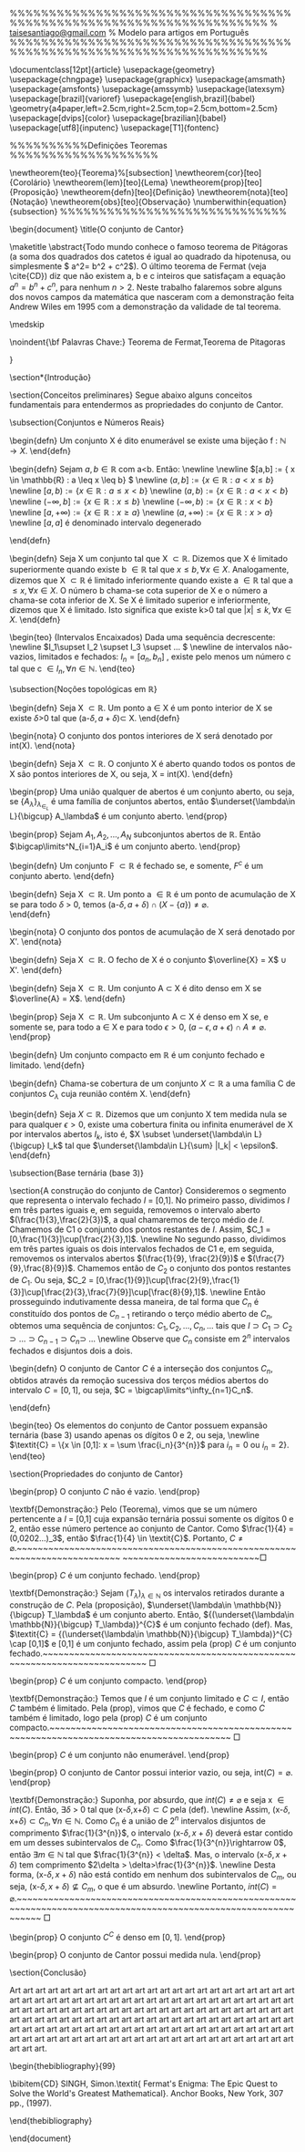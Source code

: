 %%%%%%%%%%%%%%%%%%%%%%%%%%%%%%%%%%%%%%%%%%%%%%%%%%%%%%%%%%%%%%%%%%%%%
%   taisesantiago@gmail.com
%   Modelo para artigos em Português
%%%%%%%%%%%%%%%%%%%%%%%%%%%%%%%%%%%%%%%%%%%%%%%%%%%%%%%%%%%%%%%%%%%%%

\documentclass[12pt]{article}
\usepackage{geometry}
\usepackage{chngpage}
\usepackage{graphicx}
\usepackage{amsmath}
\usepackage{amsfonts}
\usepackage{amssymb}
\usepackage{latexsym}
\usepackage[brazil]{varioref}
\usepackage[english,brazil]{babel}
\geometry{a4paper,left=2.5cm,right=2.5cm,top=2.5cm,bottom=2.5cm}
\usepackage[dvips]{color}
\usepackage[brazilian]{babel}
\usepackage[utf8]{inputenc}
\usepackage[T1]{fontenc}


%%%%%%%%%%Definições Teoremas %%%%%%%%%%%%%%%%%%%

 \newtheorem{teo}{Teorema}%[subsection]
 \newtheorem{cor}[teo]{Corolário}
 \newtheorem{lem}[teo]{Lema}
 \newtheorem{prop}[teo]{Proposição}
 \newtheorem{defn}[teo]{Definição}
 \newtheorem{nota}[teo]{Notação}
 \newtheorem{obs}[teo]{Observação}
 \numberwithin{equation}{subsection}
%%%%%%%%%%%%%%%%%%%%%%%%%%%%%

\begin{document}
\title{O conjunto de Cantor}

\maketitle \abstract{Todo mundo conhece o famoso teorema de
Pitágoras (a soma dos quadrados dos catetos é igual ao quadrado da
hipotenusa, ou simplesmente $ a^2= b^2 + c^2$). O último teorema
de Fermat (veja \cite{CD}) diz que não existem a, b e c inteiros
que satisfaçam a equação $a^n = b^n + c^n$, para nenhum $n > 2$.
Neste trabalho falaremos sobre alguns dos novos campos da
matemática que nasceram com a demonstração feita Andrew Wiles em
1995 com a demonstração da validade de tal teorema.

\medskip

\noindent{\bf Palavras Chave:} Teorema de Fermat,Teorema de
Pitagoras

}

\section*{Introdução}

\section{Conceitos preliminares}
Segue abaixo alguns conceitos fundamentais para entendermos as propriedades do conjunto de Cantor.

\subsection{Conjuntos e Números Reais}

\begin{defn}
    Um conjunto X é dito enumerável se existe uma bijeção f : $\mathbb{N} \rightarrow X$.
\end{defn}

\begin{defn}
    Sejam $a,b \in \mathbb{R}$ com a<b. Então:
    \newline
    \newline
    $[a,b] := \{ x \in \mathbb{R} : a \leq x \leq b\} $
    \newline
    $(a,b] := \{ x \in \mathbb{R} : a < x \leq b\}$
    \newline
    $[a,b) := \{ x \in \mathbb{R} : a \leq x < b\}$
    \newline
    $(a,b) := \{ x \in \mathbb{R} : a < x < b\}$
    \newline
    $(-\infty,b] := \{ x \in \mathbb{R} : x \leq b\}$
    \newline
    $(-\infty,b) := \{ x \in \mathbb{R} : x < b\}$
    \newline
    $[a,+\infty) := \{ x \in \mathbb{R} : x \geq a\}$
    \newline
    $(a,+\infty) := \{ x \in \mathbb{R} : x > a\}$
    \newline
    $[a,a]$ é denominado intervalo degenerado
    
\end{defn}

\begin{defn}
    Seja X um conjunto tal que X $\subset \mathbb{R}$. Dizemos que X é limitado superiormente quando existe b $\in \mathbb{R}$ tal que $x \leq b, \forall x \in X$. Analogamente, dizemos que X $\subset \mathbb{R}$ é limitado inferiormente quando existe a $\in \mathbb{R}$ tal que a $\leq x, \forall x \in X$. O número b chama-se cota superior de X e o número a chama-se cota inferior de X. Se X é limitado superior e inferiormente, dizemos que X é limitado. Isto significa que existe k>0 tal que $|x| \leq k, \forall x \in X$.
\end{defn}


\begin{teo}
    (Intervalos Encaixados) Dada uma sequência decrescente:
    \newline
    $I_1\supset I_2 \supset I_3 \supset ... $ 
    \newline
    de intervalos não-vazios, limitados e fechados: $I_n = [a_n,b_n]$ , existe pelo menos um número c tal que c $\in I_n, \forall n \in \mathbb{N}$.
\end{teo}

\subsection{Noções topológicas em $\mathbb{R}$}

\begin{defn}
    Seja X $\subset \mathbb{R}$.  Um ponto a $\in$ X é um ponto interior de X se existe $\delta$>0 tal que (a-$\delta, a+\delta)\subset$ X.
\end{defn}

\begin{nota}
    O conjunto dos pontos interiores de X será denotado por int(X).
\end{nota}

\begin{defn}
    Seja X $\subset \mathbb{R}$. O conjunto X é aberto quando todos os pontos de X são pontos interiores de X, ou seja, X = int(X).
\end{defn}

\begin{prop}
    Uma união qualquer de abertos é um conjunto aberto, ou seja, se $\{A_\lambda\}_\lambda_\in_L$ é uma família de conjuntos abertos, então $\underset{\lambda\in L}{\bigcup} A_\lambda$ é um conjunto aberto.
\end{prop}

\begin{prop}
    Sejam $A_1, A_2,...,A_N$ subconjuntos abertos de $\mathbb{R}$. Então $\bigcap\limits^N_{i=1}A_i$ é um conjunto aberto. 
\end{prop}

\begin{defn}
    Um conjunto F $\subset \mathbb{R}$ é fechado se, e somente, $F^{c}$ é um conjunto aberto.
\end{defn}

\begin{defn}
    Seja X $\subset \mathbb{R}$. Um ponto a $\in \mathbb{R}$ é um ponto de acumulação de X se para todo $\delta$ > 0, temos (a-$\delta, a+\delta) \cap (X-\{a\})\ne \varnothing$.    
\end{defn}

\begin{nota}
    O conjunto dos pontos de acumulação de X  será denotado por X'. 
\end{nota}

\begin{defn}
    Seja X $\subset \mathbb{R}$. O fecho de X é o conjunto $\overline{X} = X$ $\cup$ X'.
\end{defn}

\begin{defn}
    Seja X $\subset \mathbb{R}$. Um conjunto A $\subset$ X é dito denso em X se $\overline{A} = X$.
\end{defn}

\begin{prop}
    Seja X $\subset \mathbb{R}$. Um subconjunto A $\subset$ X é denso em X se, e somente se, para todo a $\in$ X e para todo $\epsilon > 0$, $(a-\epsilon, a+\epsilon) \cap A \ne \varnothing.$
\end{prop}

\begin{defn}
    Um conjunto compacto em $\mathbb{R}$ é um conjunto fechado e limitado.
\end{defn}

\begin{defn}
    Chama-se cobertura de um conjunto $X \subset \mathbb{R}$ a uma família C de conjuntos $C_\lambda$ cuja reunião contém X.
\end{defn}

\begin{defn}
Seja $X \subset \mathbb{R}$. Dizemos que um conjunto X tem medida nula se para qualquer $\epsilon > 0$, existe uma cobertura finita ou infinita enumerável de X por intervalos abertos $I_k$, isto é, $X \subset \underset{\lambda\in L}{\bigcup} I_k$  tal que $\underset{\lambda\in L}{\sum} |I_k| < \epsilon$.  
\end{defn}


\subsection{Base ternária (base 3)}











































\section{A construção do conjunto de Cantor}
Consideremos o segmento que representa o intervalo fechado $\textit{I}$ = [0,1]. No primeiro passo, dividimos $\textit{I}$ em três partes iguais e, em seguida, removemos o intervalo aberto $(\frac{1}{3},\frac{2}{3})$, a qual chamaremos de terço médio de $\textit{I}$. Chamemos de C1 o conjunto dos pontos restantes de $\textit{I}$. Assim, $C_1 = [0,\frac{1}{3}]\cup[\frac{2}{3},1]$.
    \newline
No segundo passo, dividimos em três partes iguais os dois intervalos fechados de C1 e, em seguida, removemos os intervalos abertos $(\frac{1}{9}, \frac{2}{9})$ e $(\frac{7}{9},\frac{8}{9})$. Chamemos então de $C_2$ o conjunto dos pontos restantes de $C_1$. Ou seja, $C_2 = [0,\frac{1}{9}]\cup[\frac{2}{9},\frac{1}{3}]\cup[\frac{2}{3},\frac{7}{9}]\cup[\frac{8}{9},1]$.
    \newline
  Então prosseguindo indutivamente dessa maneira, de tal forma que $C_n$ é constituído dos pontos de $C_{n-1}$ retirando o terço médio aberto de $C_n$, obtemos uma sequência de conjuntos: $C_1, C_2,..., C_n,...$ tais que $\textit{I}\supset C_1 \supset C_2 \supset ... \supset C_{n-1}\supset C_n \supset$ ...
  \newline
  Observe que $C_n$ consiste em $2^{n}$ intervalos fechados e disjuntos dois a dois.

\begin{defn}
    O conjunto de Cantor $\textit{C}$ é a interseção dos conjuntos $\textit{C}_n$, obtidos através da remoção sucessiva dos terços médios abertos do intervalo $\textit{C} = [0,1]$, ou seja, $C = \bigcap\limits^\infty_{n=1}C_n$.

\end{defn}

\begin{teo}
     Os elementos do conjunto de Cantor possuem expansão ternária (base 3) usando apenas os dígitos 0 e 2, ou seja, 
     \newline
     $\textit{C} = \{x \in [0,1]: x = \sum \frac{i_n}{3^{n}}$ para $i_n = 0$ ou $i_n = 2\}$.
\end{teo}

\section{Propriedades do conjunto de Cantor}

\begin{prop}
    O conjunto $\textit{C}$ não é vazio.
\end{prop}

\textbf{Demonstração:} Pelo (Teorema), vimos que se um número pertencente a $\textit{I}$ = [0,1] cuja expansão ternária possui somente os dígitos 0 e 2, então esse número pertence ao conjunto de Cantor. Como $\frac{1}{4} = (0,0202...)_3$, então $\frac{1}{4} \in \textit{C}$. Portanto, $\textit{C} \ne \varnothing$.~~~~~~~~~~~~~~~~~~~~~~~~~~~~~~~~~~~~~~~~~~~~~~~~~~~~~~~~~~~~~~~~~~~~~~~~~~ ~~~~~~~~~~~~~~~~~~~~~~~~~~$\Box$

\begin{prop}
    $\textit{C}$ é um conjunto fechado.
\end{prop}

\textbf{Demonstração:} Sejam $(T_\lambda)_{\lambda \in \mathbb{N}}$ os intervalos retirados durante a construção de $\textit{C}$. Pela (proposição), $\underset{\lambda\in \mathbb{N}}{\bigcup} T_\lambda$ é um conjunto aberto. Então, ${(\underset{\lambda\in \mathbb{N}}{\bigcup} T_\lambda)}^{C}$ é um conjunto fechado (def). Mas, $\textit{C} = {(\underset{\lambda\in \mathbb{N}}{\bigcup} T_\lambda)}^{C} \cap [0,1]$ e [0,1] é um conjunto fechado, assim pela (prop) $\textit{C}$ é um conjunto fechado.~~~~~~~~~~~~~~~~~~~~~~~~~~~~~~~~~~~~~~~~~~~~~~~~~~~~~~~~~~~~~~~~~~~~~~~~~~ $\Box$

\begin{prop}
    $\textit{C}$ é um conjunto compacto.
\end{prop}

\textbf{Demonstração:} Temos que $\textit{I}$ é um conjunto limitado e $\textit{C} \subset \textit{I}$, então $\textit{C}$ também é limitado. Pela (prop), vimos que $\textit{C}$ é fechado, e como $\textit{C}$ também é limitado, logo pela (prop) $\textit{C}$ é um conjunto compacto.~~~~~~~~~~~~~~~~~~~~~~~~~~~~~~~~~~~~~~~~~~~~~~~~~~~~~~~~~~~~~~~~~~~~~~~~~~~~~~~~~~~~~~~~ $\Box$

\begin{prop}
    $\textit{C}$ é um conjunto não enumerável.
\end{prop}

\begin{prop}
    O conjunto de Cantor possui interior vazio, ou seja, int($\textit{C}) = \varnothing$. 
\end{prop}

\textbf{Demonstração:} Suponha, por absurdo, que $int(\textit{C}) \ne \varnothing$ e seja x $\in int(\textit{C})$. Então, $\exists \delta$ > 0 tal que (x-$\delta$,x+$\delta) \subset \textit{C}$ pela (def).
\newline Assim, (x-$\delta$, x+$\delta) \subset C_n , \forall n \in \mathbb{N}$. Como $C_n$ é a união de $2^{n}$ intervalos disjuntos de comprimento $\frac{1}{3^{n}}$, o intervalo (x-$\delta,x+\delta$) deverá estar contido em um desses subintervalos de $C_n$. Como   $\frac{1}{3^{n}}\rightarrow 0$, então $\exists m \in \mathbb{N}$ tal que $\frac{1}{3^{n}} < \delta$. Mas, o intervalo (x-$\delta,x+\delta$) tem comprimento $2\delta > \delta>\frac{1}{3^{n}}$.
\newline Desta forma, (x-$\delta,x+\delta)$ não está contido em nenhum dos subintervalos de $C_m$, ou seja, (x-$\delta,x+\delta)\nsubseteq C_m$, o que é um absurdo. 
\newline Portanto, $int(\textit{C}) = \varnothing$.~~~~~~~~~~~~~~~~~~~~~~~~~~~~~~~~~~~~~~~~~~~~~~~~~~~~~~~~~~~~~~~~~~~~~~~~~~~~~~~~~~~~~~~~~~~~~~~~~~~~~~~~~~~~~~~~~ $\Box$

\begin{prop}
    O conjunto $\textit{C}^C$ é denso em $[0,1]$.
\end{prop}

\begin{prop}
    O conjunto de Cantor possui medida nula.
\end{prop}










\section{Conclusão}

Art art art art art art art art art art art art art art art art
art art art art art art art art art art art art art art art art
art art art art art art art art art art art art art art art art
art art art art art art art art art art art art art art art art
art art art art art art art art art art art art art art art art
art art art art art art art art art art art art art art art art
art art art art art art art art art art art art art art art art
art art art art art art art art art art art art art art art art
art art art art art art art art art art art art art.

\begin{thebibliography}{99}

\bibitem{CD} SINGH, Simon.\textit{ Fermat's Enigma: The Epic Quest to Solve the World's Greatest Mathematical}. Anchor Books, New York, 307 pp., (1997).




\end{thebibliography}


\end{document}
